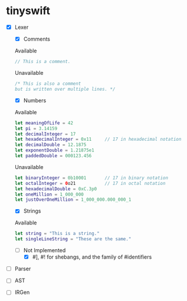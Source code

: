 # tinyswift

- [x] Lexer
  - [x] Comments

  Available
  ```swift
  // This is a comment.
  ```
  
  Unavailable
  ```swift
  /* This is also a comment
  but is written over multiple lines. */
  ```
  - [x] Numbers

  Available
  ```swift
  let meaningOfLife = 42
  let pi = 3.14159
  let decimalInteger = 17
  let hexadecimalInteger = 0x11     // 17 in hexadecimal notation
  let decimalDouble = 12.1875
  let exponentDouble = 1.21875e1
  let paddedDouble = 000123.456
  ```
  
  Unavailable
  ```swift
  let binaryInteger = 0b10001       // 17 in binary notation
  let octalInteger = 0o21           // 17 in octal notation
  let hexadecimalDouble = 0xC.3p0
  let oneMillion = 1_000_000
  let justOverOneMillion = 1_000_000.000_000_1
  ```

  - [x] Strings

  Available
  ```swift
  let string = "This is a string."
  let singleLineString = "These are the same."
  ```
  - [ ] Not Implemented
    - [x] #], #! for shebangs, and the family of #identifiers

- [ ] Parser
- [ ] AST
- [ ] IRGen


